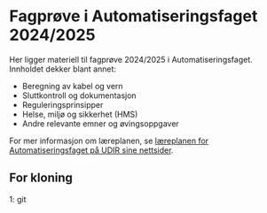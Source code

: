 # Fagprøve i Automatiseringsfaget 2024/2025

Her ligger materiell til fagprøve 2024/2025 i Automatiseringsfaget. Innholdet dekker blant annet:
- Beregning av kabel og vern
- Sluttkontroll og dokumentasjon
- Reguleringsprinsipper
- Helse, miljø og sikkerhet (HMS)
- Andre relevante emner og øvingsoppgaver

For mer informasjon om læreplanen, se [læreplanen for Automatiseringsfaget på UDIR sine nettsider](https://www.udir.no/lk20/aut03-04).

## For kloning
1: git
